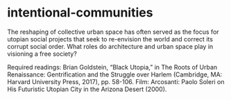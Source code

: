 # intentional-communities
 
The reshaping of collective urban space has often served as the focus for utopian social projects that seek to re-envision the world and correct its corrupt social order. What  roles do architecture and urban space play in visioning a free society?

Required readings:
Brian Goldstein, “Black Utopia,” in The Roots of Urban Renaissance: Gentrification and the Struggle over Harlem (Cambridge, MA: Harvard University Press, 2017), pp. 58-106.
Film: Arcosanti: Paolo Soleri on His Futuristic Utopian City in the Arizona Desert (2000).